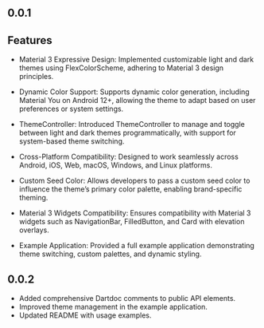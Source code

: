 ## 0.0.1

## Features
* Material 3 Expressive Design:
Implemented customizable light and dark themes using FlexColorScheme, adhering to Material 3 design principles.

* Dynamic Color Support:
Supports dynamic color generation, including Material You on Android 12+, allowing the theme to adapt based on user preferences or system settings.

* ThemeController:
Introduced ThemeController to manage and toggle between light and dark themes programmatically, with support for system-based theme switching.

* Cross-Platform Compatibility:
Designed to work seamlessly across Android, iOS, Web, macOS, Windows, and Linux platforms.

* Custom Seed Color:
Allows developers to pass a custom seed color to influence the theme’s primary color palette, enabling brand-specific theming.

* Material 3 Widgets Compatibility:
Ensures compatibility with Material 3 widgets such as NavigationBar, FilledButton, and Card with elevation overlays.

* Example Application:
Provided a full example application demonstrating theme switching, custom palettes, and dynamic styling.

## 0.0.2

- Added comprehensive Dartdoc comments to public API elements.
- Improved theme management in the example application.
- Updated README with usage examples.